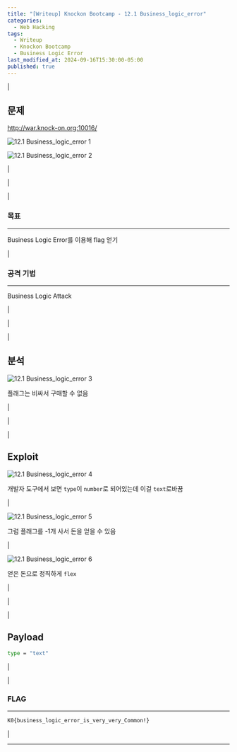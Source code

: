 ```yaml
---
title: "[Writeup] Knockon Bootcamp - 12.1 Business_logic_error"
categories:
  - Web Hacking
tags:
  - Writeup
  - Knockon Bootcamp
  - Business Logic Error
last_modified_at: 2024-09-16T15:30:00-05:00
published: true
---
```


|

## 문제

<http://war.knock-on.org:10016/>

![12.1 Business_logic_error 1](/assets/images/writeup/web-hacking/knock-on/12-1_BLE_1.png)

![12.1 Business_logic_error 2](/assets/images/writeup/web-hacking/knock-on/12-1_BLE_2.png)

|

|

|

### 목표

---

Business Logic Error를 이용해 flag 얻기

|

### 공격 기법

---

Business Logic Attack

|

|

|

## 분석

![12.1 Business_logic_error 3](/assets/images/writeup/web-hacking/knock-on/12-1_BLE_3.png)

플래그는 비싸서 구매할 수 없음

|

|

|

## Exploit

![12.1 Business_logic_error 4](/assets/images/writeup/web-hacking/knock-on/12-1_BLE_4.png)

개발자 도구에서 보면 `type`이 `number`로 되어있는데 이걸 `text`로바꿈

|

![12.1 Business_logic_error 5](/assets/images/writeup/web-hacking/knock-on/12-1_BLE_5.png)

그럼 플래그를 -1개 사서 돈을 얻을 수 있음

|

![12.1 Business_logic_error 6](/assets/images/writeup/web-hacking/knock-on/12-1_BLE_6.png)

얻은 돈으로 정직하게 `flex`

|

|

|

## Payload

```sh
type = "text"
```

|

|

### FLAG

---

```bash
K0{business_logic_error_is_very_very_Common!}
```

|

---